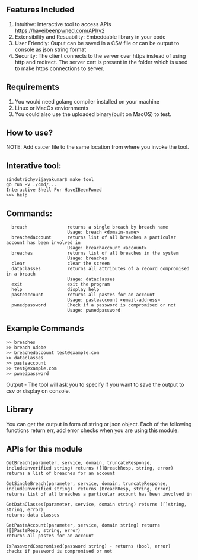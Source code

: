 
Features Included
-----------------
1) Intuitive: Interactive tool to access APIs https://haveibeenpwned.com/API/v2 
2) Extensibility and Resuability: Embeddable library in your code
3) User Friendly: Ouput can be saved in a CSV file or can be output to console as json string format
4) Security: The client connects to the server over https instead of using http and redirect. The server cert is present in the folder which is used to make https connections to server.

Requirements
------------
1) You would need golang compiler installed on your machine
2) Linux or MacOs enviornments
3) You could also use the uploaded binary(built on MacOS) to test.


How to use?
----------

NOTE: Add ca.cer file to the same location from where you invoke the tool.

Interative tool:
---------------
```
sindutrichyvijayakumar$ make tool
go run -v ./cmd/...
Interactive Shell For HaveIBeenPwned
>>> help
```

Commands:
---------
```
  breach               returns a single breach by breach name
                       Usage: breach <domain-name>
  breachedaccount      returns list of all breaches a particular account has been involved in
                       Usage: breachaccount <account>
  breaches             returns list of all breaches in the system
                       Usage: breaches
  clear                clear the screen
  dataclasses          returns all attributes of a record compromised in a breach
                       Usage: dataclasses
  exit                 exit the program
  help                 display help
  pasteaccount         returns all pastes for an account
                       Usage: pasteaccount <email-address>
  pwnedpassword        Check if a password is compromised or not
                       Usage: pwnedpassword 
 ```

Example Commands
----------------
```
>> breaches 
>> breach Adobe 
>> breachedaccount test@example.com
>> dataclasses
>> pasteaccount 
>> test@example.com
>> pwnedpassword
```


Output - The tool will ask you to specify if you want to save the output to csv or display on console.

Library
--------
You can get the output in form of string or json object. Each of the following functions return err, add error checks when you are using this module.

APIs for this module
-------------------
```
GetBreach(parameter, service, domain, truncateResponse, includeUnverified string) returns ([]BreachResp, string, error) returns a list of breaches for an account

GetSingleBreach(parameter, service, domain, truncateResponse, includeUnverified string)  returns (BreachResp, string, error)
returns list of all breaches a particular account has been involved in

GetDataClasses(parameter, service, domain string) returns ([]string, string, error) 
returns data classes

GetPasteAccount(parameter, service, domain string) returns ([]PasteResp, string, error) 
returns all pastes for an account

IsPasswordCompromised(password string) - returns (bool, error) 
checks if password is compromised or not
```
